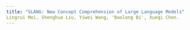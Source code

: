 ```yaml
---
title: "SLANG: New Concept Comprehension of Large Language Models"
Lingrui Mei, Shenghua Liu, Yiwei Wang, 'Baolong Bi', Xueqi Chen.
---
```

